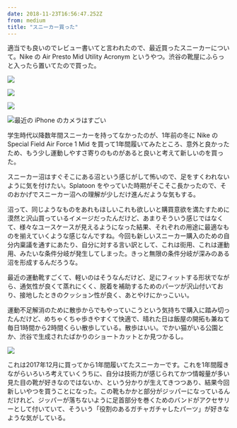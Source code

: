 ```yaml
---
date: 2018-11-23T16:56:47.252Z
from: medium
title: "スニーカー買った"
---
```


適当でも良いのでレビュー書いてと言われたので、最近買ったスニーカーについて。Nike の Air Presto Mid Utility Acronym というやつ。渋谷の靴屋にふらっと入ったら置いてたので買った。

![](https://cdn-images-1.medium.com/max/1200/0*nkN2gnC0D9os1pmC)

![](https://cdn-images-1.medium.com/max/1200/0*xXcCS9I9Y-tWr0nO)

![](https://cdn-images-1.medium.com/max/1200/0*wHWsul5gH4ObWTLG)

![](https://cdn-images-1.medium.com/max/1200/0*dKa3PNxJRnBJa4gN "最近の iPhone のカメラはすごい")

学生時代以降数年間スニーカーを持ってなかったのが、1年前の冬に Nike の Special Field Air Force 1 Mid を買って1年間履いてみたところ、意外と良かったため、もう少し運動しやすさ寄りのものがあると良いと考えて新しいのを買った。

スニーカー沼はすぐそこにある沼という感じがして怖いので、足をすくわれないように気を付けたい。Splatoon をやっていた時期がそこそこ長かったので、そのおかげでスニーカー沼への理解が少しだけ進んだような気もする。

沼って、同じようなものをあれもほしいこれも欲しいと購買意欲を満たすために漠然と沢山買っているイメージだったんだけど、あまりそういう感じではなくて、様々なユースケースが見えるようになった結果、それぞれの用途に最適なものを揃えていくような感じなんですね。今回も新しいスニーカー購入のための自分内稟議を通すにあたり、自分に対する言い訳として、これは街用、これは運動用、みたいな条件分岐が発生してしまった。きっと無限の条件分岐が深みのある沼を形成するんだろうな。

最近の運動靴すごくて、軽いのはそうなんだけど、足にフィットする形状でながら、通気性が良くて蒸れにくく、脱着を補助するためのパーツが沢山付いており、接地したときのクッション性が良く、あとやけにかっこいい。

運動不足解消のために散歩からでもやっていこうという気持ちで購入に踏み切ったんだけど、めちゃくちゃ歩きやすくて快適で、晴れた日は飯屋の開拓も兼ねて毎日1時間から2時間くらい散歩している。散歩はいい。でかい猫がいる公園とか、渋谷で生成されたばかりのショートカットとか見つかるし。

![](https://cdn-images-1.medium.com/max/1200/0*7D2-Vz3jHYaUWzOH)

これは2017年12月に買ってから1年間履いてたスニーカーです。これを1年間履きながらいろいろ考えていくうちに、自分は技術力が感じられてかつ情報量が多い見た目の靴が好きなのではないか、という分かりが生えてきつつあり、結果今回新しいやつを買うことになった。この靴もかかと部分がジッパーになっているんだけれど、ジッパーが落ちないように足首部分を巻くためのバンドがアクセサリーとして付いていて、そういう「役割のあるガチャガチャしたパーツ」が好きなような気がしている。
